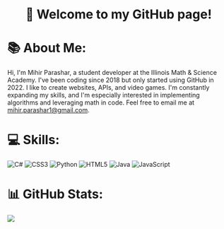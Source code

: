<h1 align="center">👋 Welcome to my GitHub page!</h1>

# 📚 About Me:
<p align="left">Hi, I'm Mihir Parashar, a student developer at the Illinois Math & Science Academy. I've been coding since 2018 but only started using GitHub in 2022. I like to create websites, APIs, and video games. I'm constantly expanding my skills, and I'm especially interested in implementing algorithms and leveraging math in code. Feel free to email me at <a href="mailto:mihir.parashar1@gmail.com">mihir.parashar1@gmail.com</a>.</p>

# 💻 Skills:
![C#](https://img.shields.io/badge/c%23-%23239120.svg?style=for-the-badge&logo=csharp&logoColor=white) ![CSS3](https://img.shields.io/badge/css3-%231572B6.svg?style=for-the-badge&logo=css3&logoColor=white) ![Python](https://img.shields.io/badge/python-3670A0?style=for-the-badge&logo=python&logoColor=ffdd54) ![HTML5](https://img.shields.io/badge/html5-%23E34F26.svg?style=for-the-badge&logo=html5&logoColor=white) ![Java](https://img.shields.io/badge/java-%23ED8B00.svg?style=for-the-badge&logo=openjdk&logoColor=white) ![JavaScript](https://img.shields.io/badge/javascript-%23323330.svg?style=for-the-badge&logo=javascript&logoColor=%23F7DF1E)

# 📊 GitHub Stats:
![](https://github-readme-stats.vercel.app/api/top-langs/?username=mihirparashar&theme=dark&hide_border=false&include_all_commits=false&count_private=true&layout=compact)

<!-- Proudly created with GPRM ( https://gprm.itsvg.in ) -->
